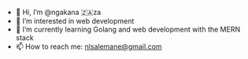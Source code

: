 - 👋 Hi, I’m @ngakana 🇿🇦za
- 👀 I’m interested in web development
- 🌱 I’m currently learning Golang and web development with the MERN stack
- 📫 How to reach me: nlsalemane@gmail.com

<!---
ngakana/ngakana is a ✨ special ✨ repository because its `README.md` (this file) appears on your GitHub profile.
You can click the Preview link to take a look at your changes.
--->
